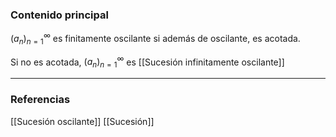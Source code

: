 ### Contenido principal

$(a_n)^\infty_{n=1}$ es finitamente oscilante si además de oscilante, es acotada.

Si no es acotada, $(a_n)^\infty_{n=1}$ es [[Sucesión infinitamente oscilante]]

--- 
### Referencias
[[Sucesión oscilante]]
[[Sucesión]]